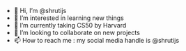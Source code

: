 - 👋 Hi, I’m @shrutijs
- 👀 I’m interested in learning new things
- 🌱 I’m currently taking CS50 by Harvard
- 💞️ I’m looking to collaborate on new projects
- 📫 How to reach me : my social media handle is @shrutijs

<!---
shrutijs/shrutijs is a ✨ special ✨ repository because its `README.md` (this file) appears on your GitHub profile.
You can click the Preview link to take a look at your changes.
--->

